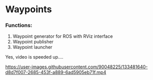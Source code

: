 # Waypoints

### Functions:
1. Waypoint generator for ROS with RViz interface
2. Waypoint publisher
3. Waypoint launcher


Yes, video is speeded up....

https://user-images.githubusercontent.com/90048225/133481640-d8d7f007-2685-453f-a889-6ad5905eb71f.mp4

